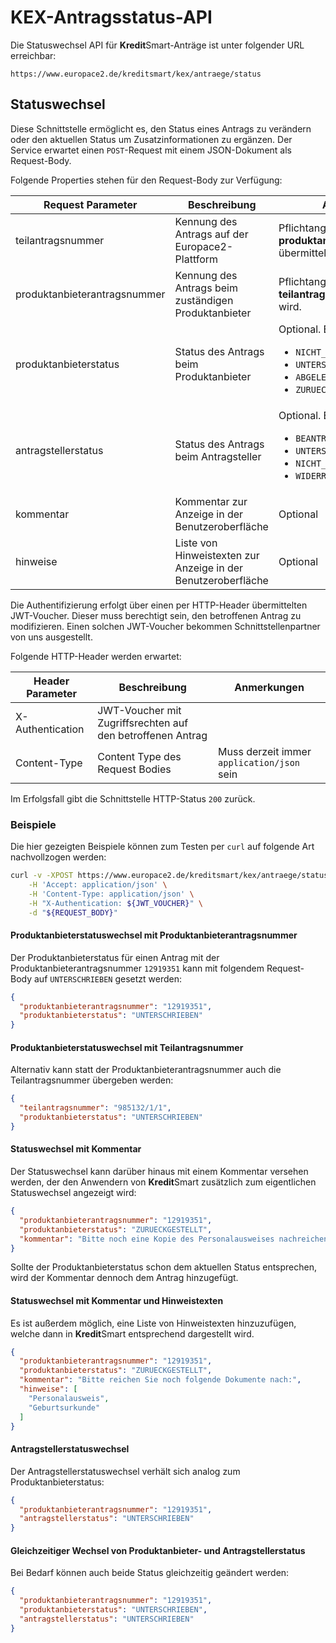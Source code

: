 # KEX-Antragsstatus-API

Die Statuswechsel API für **Kredit**Smart-Anträge ist unter folgender URL erreichbar:

```
https://www.europace2.de/kreditsmart/kex/antraege/status
```

## Statuswechsel

Diese Schnittstelle ermöglicht es, den Status eines Antrags zu verändern oder den aktuellen Status um Zusatzinformationen zu ergänzen. Der Service erwartet einen `POST`-Request mit einem JSON-Dokument als Request-Body.

Folgende Properties stehen für den Request-Body zur Verfügung:

Request Parameter            | Beschreibung | Anmerkungen
-----------------------------|--------------|-------
teilantragsnummer            | Kennung des Antrags auf der Europace2-Plattform | Pflichtangabe sofern keine  **produktanbieterantragsnummer** übermittelt wird.
produktanbieterantragsnummer | Kennung des Antrags beim zuständigen Produktanbieter | Pflichtangabe sofern keine **teilantragsnummer** übermittelt wird.
produktanbieterstatus        | Status des Antrags beim Produktanbieter | Optional. Erlaubte Werte sind: <ul><li><code>NICHT_BEARBEITET</code></li><li><code>UNTERSCHRIEBEN</code></li><li><code>ABGELEHNT</code></li><li><code>ZURUECKGESTELLT</code></li></ul>
antragstellerstatus          | Status des Antrags beim Antragsteller | Optional. Erlaubte Werte sind: <ul><li><code>BEANTRAGT</code></li><li><code>UNTERSCHRIEBEN</code></li><li><code>NICHT_ANGENOMMEN</code></li><li><code>WIDERRUFEN</code></li></ul>
kommentar                    | Kommentar zur Anzeige in der Benutzeroberfläche | Optional
hinweise                     | Liste von Hinweistexten zur Anzeige in der Benutzeroberfläche | Optional

Die Authentifizierung erfolgt über einen per HTTP-Header übermittelten JWT-Voucher. Dieser muss berechtigt sein, den betroffenen Antrag zu modifizieren. Einen solchen JWT-Voucher bekommen Schnittstellenpartner von uns ausgestellt.

Folgende HTTP-Header werden erwartet:

Header Parameter | Beschreibung                                               | Anmerkungen
-----------------|------------------------------------------------------------|-------------
X-Authentication | JWT-Voucher mit Zugriffsrechten auf den betroffenen Antrag |
Content-Type     | Content Type des Request Bodies                            | Muss derzeit immer `application/json` sein

Im Erfolgsfall gibt die Schnittstelle HTTP-Status `200` zurück.

### Beispiele

Die hier gezeigten Beispiele können zum Testen per `curl` auf folgende Art nachvollzogen werden:

```sh
curl -v -XPOST https://www.europace2.de/kreditsmart/kex/antraege/status \
	-H 'Accept: application/json' \
	-H 'Content-Type: application/json' \
	-H "X-Authentication: ${JWT_VOUCHER}" \
	-d "${REQUEST_BODY}"
```

#### Produktanbieterstatuswechsel mit Produktanbieterantragsnummer

Der Produktanbieterstatus für einen Antrag mit der Produktanbieterantragsnummer `12919351` kann mit folgendem Request-Body auf `UNTERSCHRIEBEN` gesetzt werden:

```json
{
  "produktanbieterantragsnummer": "12919351",
  "produktanbieterstatus": "UNTERSCHRIEBEN"
}
```

#### Produktanbieterstatuswechsel mit Teilantragsnummer

Alternativ kann statt der Produktanbieterantragsnummer auch die Teilantragsnummer übergeben werden:

```json
{
  "teilantragsnummer": "985132/1/1",
  "produktanbieterstatus": "UNTERSCHRIEBEN"
}
```

#### Statuswechsel mit Kommentar

Der Statuswechsel kann darüber hinaus mit einem Kommentar versehen werden, der den Anwendern von **Kredit**Smart zusätzlich zum eigentlichen Statuswechsel angezeigt wird:

```json
{
  "produktanbieterantragsnummer": "12919351",
  "produktanbieterstatus": "ZURUECKGESTELLT",
  "kommentar": "Bitte noch eine Kopie des Personalausweises nachreichen."
}
```

Sollte der Produktanbieterstatus schon dem aktuellen Status entsprechen, wird der Kommentar dennoch dem Antrag hinzugefügt.

#### Statuswechsel mit Kommentar und Hinweistexten

Es ist außerdem möglich, eine Liste von Hinweistexten hinzuzufügen, welche dann in **Kredit**Smart entsprechend dargestellt wird.

```json
{
  "produktanbieterantragsnummer": "12919351",
  "produktanbieterstatus": "ZURUECKGESTELLT",
  "kommentar": "Bitte reichen Sie noch folgende Dokumente nach:",
  "hinweise": [
  	"Personalausweis",
  	"Geburtsurkunde"
  ]
}
```

#### Antragstellerstatuswechsel

Der Antragstellerstatuswechsel verhält sich analog zum Produktanbieterstatus:

```json
{
  "produktanbieterantragsnummer": "12919351",
  "antragstellerstatus": "UNTERSCHRIEBEN"
}
```

#### Gleichzeitiger Wechsel von Produktanbieter- und Antragstellerstatus

Bei Bedarf können auch beide Status gleichzeitig geändert werden:

```json
{
  "produktanbieterantragsnummer": "12919351",
  "produktanbieterstatus": "UNTERSCHRIEBEN",
  "antragstellerstatus": "UNTERSCHRIEBEN"
}
```
